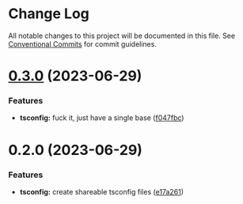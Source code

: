 # Change Log

All notable changes to this project will be documented in this file.
See [Conventional Commits](https://conventionalcommits.org) for commit guidelines.

# [0.3.0](https://github.com/JaneJeon/dev/compare/@janejeon/tsconfig@0.2.0...@janejeon/tsconfig@0.3.0) (2023-06-29)

### Features

- **tsconfig:** fuck it, just have a single base ([f047fbc](https://github.com/JaneJeon/dev/commit/f047fbc0363a4e1e077d39ecb7b69163cd3d1841))

# 0.2.0 (2023-06-29)

### Features

- **tsconfig:** create shareable tsconfig files ([e17a261](https://github.com/JaneJeon/dev/commit/e17a261af541c8e07043fd07dd28108c32b94e1d))

